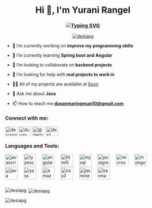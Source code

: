 <h1 align="center">Hi 👋, I'm Yurani Rangel</h1>
<h3 align="center"><a href="https://git.io/typing-svg"><img src="https://readme-typing-svg.demolab.com?font=Fira+Code&pause=1000&color=F75C7E&center=true&vCenter=true&width=435&lines=A+passionate+backend+developer+" alt="Typing SVG" /></a></h3>

<p align="center"> <a href="https://twitter.com/desiapg" target="blank"><img src="https://img.shields.io/twitter/follow/desiapg?logo=twitter&style=for-the-badge" alt="desiapg" /></a> </p>

- 🔭 I’m currently working on **improve my programming skills**

- 🌱 I’m currently learning **Spring boot and Angular**

- 👯 I’m looking to collaborate on **backend projects**

- 🤝 I’m looking for help with **real projects to work in**

- 👨‍💻 All of my projects are available at [Soon](Soon)

- 💬 Ask me about **Java**

- 📫 How to reach me **duvanmaringesan10@gmail.com**

<h3 align="left">Connect with me:</h3>
<p align="left">
<a href="https://twitter.com/desiapg" target="blank"><img align="center" src="https://raw.githubusercontent.com/rahuldkjain/github-profile-readme-generator/master/src/images/icons/Social/twitter.svg" alt="desiapg" height="30" width="40" /></a>
<a href="https://linkedin.com/in/duvan marin" target="blank"><img align="center" src="https://raw.githubusercontent.com/rahuldkjain/github-profile-readme-generator/master/src/images/icons/Social/linked-in-alt.svg" alt="duvan marin" height="30" width="40" /></a>
<a href="https://medium.com/@desireeeee" target="blank"><img align="center" src="https://raw.githubusercontent.com/rahuldkjain/github-profile-readme-generator/master/src/images/icons/Social/medium.svg" alt="@desireeeee" height="30" width="40" /></a>
<a href="https://www.leetcode.com/desii" target="blank"><img align="center" src="https://raw.githubusercontent.com/rahuldkjain/github-profile-readme-generator/master/src/images/icons/Social/leet-code.svg" alt="desii" height="30" width="40" /></a>
</p>

<h3 align="left">Languages and Tools:</h3>
<div align="left">
  <img src="https://cdn.jsdelivr.net/gh/devicons/devicon/icons/javascript/javascript-original.svg" height="40" alt="javascript logo"  />
  <img width="12" />
  <img src="https://cdn.jsdelivr.net/gh/devicons/devicon/icons/typescript/typescript-original.svg" height="40" alt="typescript logo"  />
  <img width="12" />
  <img src="https://cdn.simpleicons.org/angular/DD0031" height="40" alt="angularjs logo"  />
  <img width="12" />
  <img src="https://cdn.simpleicons.org/html5/E34F26" height="40" alt="html5 logo"  />
  <img width="12" />
  <img src="https://cdn.jsdelivr.net/gh/devicons/devicon/icons/mysql/mysql-original.svg" height="40" alt="mysql logo"  />
  <img width="12" />
  <img src="https://cdn.jsdelivr.net/gh/devicons/devicon/icons/postgresql/postgresql-original.svg" height="40" alt="postgresql logo"  />
  <img width="12" />
  <img src="https://cdn.jsdelivr.net/gh/devicons/devicon/icons/microsoftsqlserver/microsoftsqlserver-plain.svg" height="40" alt="microsoftsqlserver logo"  />
  <img width="12" />
  <img src="https://cdn.jsdelivr.net/gh/devicons/devicon/icons/mongodb/mongodb-original.svg" height="40" alt="mongodb logo"  />
  <img width="12" />
  <img src="https://cdn.jsdelivr.net/gh/devicons/devicon/icons/java/java-original.svg" height="40" alt="java logo"  />
  <img width="12" />
  <img src="https://cdn.jsdelivr.net/gh/devicons/devicon/icons/sass/sass-original.svg" height="40" alt="sass logo"  />
  <img width="12" />
  <img src="https://cdn.jsdelivr.net/gh/devicons/devicon/icons/amazonwebservices/amazonwebservices-line-wordmark.svg" height="40" alt="amazonwebservices logo"  />
  <img width="12" />
  <img src="https://cdn.jsdelivr.net/gh/devicons/devicon/icons/css3/css3-original.svg" height="40" alt="css3 logo"  />
  <img width="12" />
  <img src="https://cdn.simpleicons.org/jasmine/8A4182" height="40" alt="jasmine logo"  />
  <img width="12" />
  <img src="https://cdn.jsdelivr.net/gh/devicons/devicon/icons/karma/karma-original.svg" height="40" alt="karma logo"  />
</div>

###

<p><img align="left" src="https://github-readme-stats.vercel.app/api/top-langs?username=desiapg&show_icons=true&locale=en&layout=compact" alt="desiapg" /></p>

<p>&nbsp;<img align="center" src="https://github-readme-stats.vercel.app/api?username=desiapg&show_icons=true&locale=en" alt="desiapg" /></p>

<p><img align="center" src="https://github-readme-streak-stats.herokuapp.com/?user=desiapg&" alt="desiapg" /></p>
